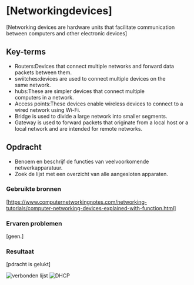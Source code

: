 # [Networkingdevices]
[Networking devices are hardware units that facilitate communication between computers and other electronic devices]

## Key-terms
* Routers:Devices that connect multiple networks and forward data packets between them.
* swiitches:devices are used to connect multiple devices on the   same network.
* hubs:These are simpler devices that connect multiple computers in a network.
* Access points:These devices enable wireless devices to connect to a wired network using Wi-Fi.
* Bridge is used to divide a large network into smaller segments.
* Gateway is used to forward packets that originate from a local host or a local network and are intended for remote networks. 
## Opdracht
* Benoem en beschrijf de functies van veelvoorkomende netwerkapparatuur.
* Zoek de lijst met een overzicht van alle aangesloten apparaten.
### Gebruikte bronnen
[https://www.computernetworkingnotes.com/networking-tutorials/computer-networking-devices-explained-with-function.html]

### Ervaren problemen
[geen.]

### Resultaat
[pdracht is gelukt]

![verbonden lijst](/techgrounds-ZuhairBatha-main/00_includes/Networking.png/networking%202.1.jpg)
![DHCP](../00_includes/Networking.png/networking2.2.jpg)
